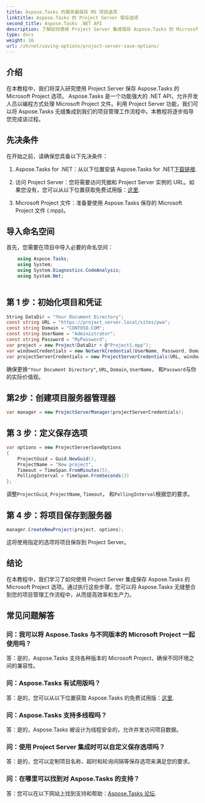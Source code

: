 ```yaml
---
title: Aspose.Tasks 的服务器保存 MS 项目选项
linktitle: Aspose.Tasks 的 Project Server 保存选项
second_title: Aspose.Tasks .NET API
description: 了解如何使用 Project Server 集成保存 Aspose.Tasks 的 Microsoft Project 选项。增强您的项目管理工作流程。
type: docs
weight: 16
url: /zh/net/saving-options/project-server-save-options/
---
```

## 介绍
在本教程中，我们将深入研究使用 Project Server 保存 Aspose.Tasks 的 Microsoft Project 选项。 Aspose.Tasks 是一个功能强大的 .NET API，允许开发人员以编程方式处理 Microsoft Project 文件。利用 Project Server 功能，我们可以将 Aspose.Tasks 无缝集成到我们的项目管理工作流程中。本教程将逐步指导您完成该过程。
## 先决条件
在开始之前，请确保您具备以下先决条件：
1.  Aspose.Tasks for .NET：从以下位置安装 Aspose.Tasks for .NET[下载链接](https://releases.aspose.com/tasks/net/).
   
2. 访问 Project Server：您将需要访问凭据和 Project Server 实例的 URL。如果您没有，您可以从以下位置获取免费试用版：[这里](https://releases.aspose.com/).
3. Microsoft Project 文件：准备要使用 Aspose.Tasks 保存的 Microsoft Project 文件 (.mpp)。

## 导入命名空间
首先，您需要在项目中导入必要的命名空间：
```csharp
    using Aspose.Tasks;
    using System;
    using System.Diagnostics.CodeAnalysis;
    using System.Net;
    
```
## 第 1 步：初始化项目和凭证
```csharp
String DataDir = "Your Document Directory";
const string URL = "https://project_server.local/sites/pwa";
const string Domain = "CONTOSO.COM";
const string UserName = "Administrator";
const string Password = "MyPassword";
var project = new Project(DataDir + @"Project1.mpp");
var windowsCredentials = new NetworkCredential(UserName, Password, Domain);
var projectServerCredentials = new ProjectServerCredentials(URL, windowsCredentials);
```
确保更换`"Your Document Directory"`, `URL`, `Domain`, `UserName`， 和`Password`与你的实际价值观。
## 第2步：创建项目服务器管理器
```csharp
var manager = new ProjectServerManager(projectServerCredentials);
```
## 第 3 步：定义保存选项
```csharp
var options = new ProjectServerSaveOptions
{
    ProjectGuid = Guid.NewGuid(),
    ProjectName = "New project",
    Timeout = TimeSpan.FromMinutes(5),
    PollingInterval = TimeSpan.FromSeconds(3)
};
```
调整`ProjectGuid`, `ProjectName`, `Timeout`， 和`PollingInterval`根据您的要求。
## 第 4 步：将项目保存到服务器
```csharp
manager.CreateNewProject(project, options);
```
这将使用指定的选项将项目保存到 Project Server。

## 结论
在本教程中，我们学习了如何使用 Project Server 集成保存 Aspose.Tasks 的 Microsoft Project 选项。通过执行这些步骤，您可以将 Aspose.Tasks 无缝整合到您的项目管理工作流程中，从而提高效率和生产力。
## 常见问题解答
### 问：我可以将 Aspose.Tasks 与不同版本的 Microsoft Project 一起使用吗？
答：是的，Aspose.Tasks 支持各种版本的 Microsoft Project，确保不同环境之间的兼容性。
### 问：Aspose.Tasks 有试用版吗？
答：是的，您可以从以下位置获取 Aspose.Tasks 的免费试用版：[这里](https://releases.aspose.com/).
### 问：Aspose.Tasks 支持多线程吗？
答：是的，Aspose.Tasks 被设计为线程安全的，允许并发访问项目数据。
### 问：使用 Project Server 集成时可以自定义保存选项吗？
答：是的，您可以定制项目名称、超时和轮询间隔等保存选项来满足您的要求。
### 问：在哪里可以找到对 Aspose.Tasks 的支持？
答：您可以在以下网站上找到支持和帮助：[Aspose.Tasks 论坛](https://forum.aspose.com/c/tasks/15).